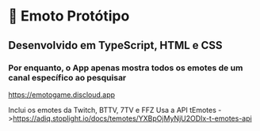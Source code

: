 # 🤠 Emoto Protótipo
## Desenvolvido em TypeScript, HTML e CSS
### Por enquanto, o App apenas mostra todos os emotes de um canal específico ao pesquisar

https://emotogame.discloud.app

Inclui os emotes da Twitch, BTTV, 7TV e FFZ
Usa a API tEmotes ->https://adiq.stoplight.io/docs/temotes/YXBpOjMyNjU2ODIx-t-emotes-api
